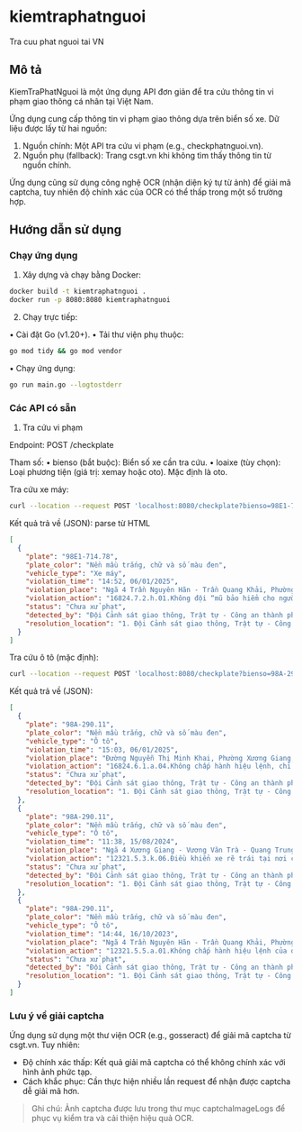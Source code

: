 # kiemtraphatnguoi

Tra cuu phat nguoi tai VN

## Mô tả

KiemTraPhatNguoi là một ứng dụng API đơn giản để tra cứu thông tin vi phạm giao thông cá nhân tại Việt Nam.

Ứng dụng cung cấp thông tin vi phạm giao thông dựa trên biển số xe. Dữ liệu được lấy từ hai nguồn:
  1. Nguồn chính: Một API tra cứu vi phạm (e.g., checkphatnguoi.vn).
  2. Nguồn phụ (fallback): Trang csgt.vn khi không tìm thấy thông tin từ nguồn chính.

Ứng dụng cũng sử dụng công nghệ OCR (nhận diện ký tự từ ảnh) để giải mã captcha, tuy nhiên độ chính xác của OCR có thể thấp trong một số trường hợp.

## Hướng dẫn sử dụng

### Chạy ứng dụng

1. Xây dựng và chạy bằng Docker:

```bash
docker build -t kiemtraphatnguoi .
docker run -p 8080:8080 kiemtraphatnguoi
```

2. Chạy trực tiếp:
  
•	Cài đặt Go (v1.20+).
•	Tải thư viện phụ thuộc:


```bash
go mod tidy && go mod vendor
```
	
•	Chạy ứng dụng:

```bash
go run main.go --logtostderr
```

### Các API có sẵn

1. Tra cứu vi phạm

Endpoint: POST /checkplate

Tham số:
	•	bienso (bắt buộc): Biển số xe cần tra cứu.
	•	loaixe (tùy chọn): Loại phương tiện (giá trị: xemay hoặc oto). Mặc định là oto.

Tra cứu xe máy:

```bash
curl --location --request POST 'localhost:8080/checkplate?bienso=98E1-714.78&loaixe=xemay'
```

Kết quả trả về (JSON): parse từ HTML

```json
[
  {
    "plate": "98E1-714.78",
    "plate_color": "Nền mầu trắng, chữ và số màu đen",
    "vehicle_type": "Xe máy",
    "violation_time": "14:52, 06/01/2025",
    "violation_place": "Ngã 4 Trần Nguyên Hãn - Trần Quang Khải, Phường Thọ Xương, Thành phố Bắc Giang, Tỉnh Bắc Giang",
    "violation_action": "16824.7.2.h.01.Không đội “mũ bảo hiểm cho người đi mô tô, xe máy” khi điều khiển xe tham gia giao thông trên đường bộ",
    "status": "Chưa xử phạt",
    "detected_by": "Đội Cảnh sát giao thông, Trật tự - Công an thành phố Bắc Giang - Tỉnh Bắc Giang",
    "resolution_location": "1. Đội Cảnh sát giao thông, Trật tự - Công an thành phố Bắc Giang - Tỉnh Bắc Giang\nĐịa chỉ: số 384 đường Xương Giang, phường Ngô Quyền\nSố điện thoại liên hệ: 0911595121\n2. Đội Cảnh sát giao thông, Trật tự - Công an huyện Lục Ngạn - Tỉnh Bắc Giang\nĐịa chỉ: huyện Lục Ngạn"
  }
]
```


Tra cứu ô tô (mặc định):

```bash
curl --location --request POST 'localhost:8080/checkplate?bienso=98A-290.11'
```

Kết quả trả về (JSON):

```json
[
  {
    "plate": "98A-290.11",
    "plate_color": "Nền mầu trắng, chữ và số màu đen",
    "vehicle_type": "Ô tô",
    "violation_time": "15:03, 06/01/2025",
    "violation_place": "Đường Nguyễn Thị Minh Khai, Phường Xương Giang, Thành phố Bắc Giang, Tỉnh Bắc Giang",
    "violation_action": "16824.6.1.a.04.Không chấp hành hiệu lệnh, chỉ dẫn của vạch kẻ đường",
    "status": "Chưa xử phạt",
    "detected_by": "Đội Cảnh sát giao thông, Trật tự - Công an thành phố Bắc Giang - Tỉnh Bắc Giang",
    "resolution_location": "1. Đội Cảnh sát giao thông, Trật tự - Công an thành phố Bắc Giang - Tỉnh Bắc Giang\nĐịa chỉ: số 384 đường Xương Giang, phường Ngô Quyền\nSố điện thoại liên hệ: 0911595121"
  },
  {
    "plate": "98A-290.11",
    "plate_color": "Nền mầu trắng, chữ và số màu đen",
    "vehicle_type": "Ô tô",
    "violation_time": "11:38, 15/08/2024",
    "violation_place": "Ngã 4 Xương Giang - Vương Văn Trà - Quang Trung, Phường Trần Phú, Thành phố Bắc Giang, Tỉnh Bắc Giang",
    "violation_action": "12321.5.3.k.06.Điều khiển xe rẽ trái tại nơi có biển báo hiệu có nội dung cấm rẽ trái đối với loại phương tiện đang điều khiển",
    "status": "Chưa xử phạt",
    "detected_by": "Đội Cảnh sát giao thông, Trật tự - Công an thành phố Bắc Giang - Tỉnh Bắc Giang",
    "resolution_location": "1. Đội Cảnh sát giao thông, Trật tự - Công an thành phố Bắc Giang - Tỉnh Bắc Giang\nĐịa chỉ: số 384 đường Xương Giang, phường Ngô Quyền\nSố điện thoại liên hệ: 0911595121"
  },
  {
    "plate": "98A-290.11",
    "plate_color": "Nền mầu trắng, chữ và số màu đen",
    "vehicle_type": "Ô tô",
    "violation_time": "14:44, 16/10/2023",
    "violation_place": "Ngã 4 Trần Nguyên Hãn - Trần Quang Khải, Phường Thọ Xương, Thành phố Bắc Giang, Tỉnh Bắc Giang",
    "violation_action": "12321.5.5.a.01.Không chấp hành hiệu lệnh của đèn tín hiệu giao thông",
    "status": "Chưa xử phạt",
    "detected_by": "Đội Cảnh sát giao thông, Trật tự - Công an thành phố Bắc Giang - Tỉnh Bắc Giang",
    "resolution_location": "1. Đội Cảnh sát giao thông, Trật tự - Công an thành phố Bắc Giang - Tỉnh Bắc Giang\nĐịa chỉ: số 384 đường Xương Giang, phường Ngô Quyền\nSố điện thoại liên hệ: 0911595121"
  }
]
```

### Lưu ý về giải captcha

Ứng dụng sử dụng một thư viện OCR (e.g., gosseract) để giải mã captcha từ csgt.vn. Tuy nhiên:

- Độ chính xác thấp: Kết quả giải mã captcha có thể không chính xác với hình ảnh phức tạp.
- Cách khắc phục: Cần thực hiện nhiều lần request để nhận được captcha dễ giải mã hơn.

> Ghi chú: Ảnh captcha được lưu trong thư mục captchaImageLogs để phục vụ kiểm tra và cải thiện hiệu quả OCR.
